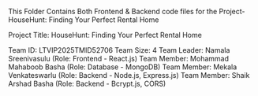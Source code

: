 This Folder Contains Both Frontend & Backend code files for the Project- HouseHunt: Finding Your Perfect Rental Home

Project Title: HouseHunt: Finding Your Perfect Rental Home 

Team ID: LTVIP2025TMID52706 
Team Size: 4 
Team Leader: Namala Sreenivasulu (Role: Frontend - React.js) 
Team Member: Mohammad Mahaboob Basha (Role: Database - MongoDB) 
Team Member: Mekala Venkateswarlu (Role: Backend - Node.js, Express.js) 
Team Member: Shaik Arshad Basha (Role: Backend - Bcrypt.js, CORS) 
